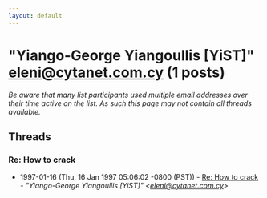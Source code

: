 ```yaml
---
layout: default
---
```


# "Yiango-George Yiangoullis [YiST]" <eleni@cytanet.com.cy> (1 posts)

_Be aware that many list participants used multiple email addresses over their time active on the list. As such this page may not contain all threads available._

## Threads

### Re: How to crack
+ 1997-01-16 (Thu, 16 Jan 1997 05:06:02 -0800 (PST)) - [Re: How to crack](/archive/1997/01/b728a6d580325520eb05d6fb6c1760edcdc904bee93a3d9481a6569fa2213526) - _"Yiango-George Yiangoullis [YiST]" \<eleni@cytanet.com.cy\>_

